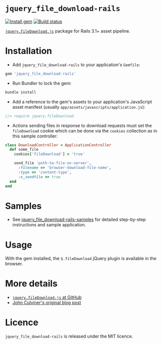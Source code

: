 # `jquery_file_download-rails`

[![Install gem](https://badge.fury.io/rb/jquery_file_download-rails.png)](https://rubygems.org/gems/jquery_file_download-rails)
[![Build status](https://travis-ci.org/rcook/jquery_file_download-rails.png)](https://travis-ci.org/rcook/jquery_file_download-rails)

[`jquery.fileDownload.js`](https://github.com/johnculviner/jquery.fileDownload)
package for Rails 3.1+ asset pipeline.

# Installation

* Add `jquery_file_download-rails` to your application's `Gemfile`:

```ruby
gem 'jquery_file_download-rails'
```

* Run Bundler to lock the gem:

```bash
bundle install
```

* Add a reference to the gem's assets to your application's JavaScript asset
manifest (usually `app/assets/javascripts/application.js`):

```javascript
//= require jquery.fileDownload
```

* Actions sending files in response to download requests must set the `fileDownload`
cookie which can be done via the `cookies` collection as in this sample controller:

```ruby
class DownloadController < ApplicationController
  def some_file
    cookies['fileDownload'] = 'true'

    send_file 'path-to-file-on-server',
      :filename => 'browser-download-file-name',
      :type => 'content-type',
      :x_sendfile => true
  end
end
```

# Samples

* See [jquery_file_download-rails-samples](https://github.com/rcook/jquery_file_download-rails-samples)
for detailed step-by-step instructions and sample application.

# Usage

With the gem installed, the `$.fileDownload` jQuery plugin is available in the browser.

# More details

* [`jquery.fileDownload.js` at GitHub](https://github.com/johnculviner/jquery.fileDownload)
* [John Culviner's original blog post](http://johnculviner.com/post/2012/03/22/Ajax-like-feature-rich-file-downloads-with-jQuery-File-Download.aspx)

# Licence

`jquery_file_download-rails` is released under the MIT licence.

